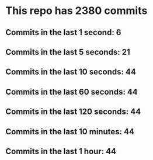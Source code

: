 # This repo has 2380 commits

## Commits in the last 1 second: 6
## Commits in the last 5 seconds: 21
## Commits in the last 10 seconds: 44
## Commits in the last 60 seconds: 44
## Commits in the last 120 seconds: 44
## Commits in the last 10 minutes: 44
## Commits in the last 1 hour: 44
